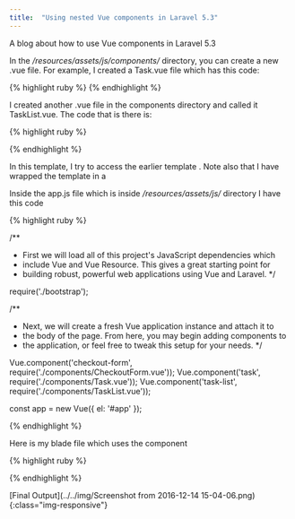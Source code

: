 ```yaml
---
title:  "Using nested Vue components in Laravel 5.3"
---
```


A blog about how to use Vue components in Laravel 5.3

In the */resources/assets/js/components/* directory, you can create a new .vue file. For example, I created a Task.vue file which has this code:

{% highlight ruby %}
<template>
  <li><slot></slot></li>
</template>
{% endhighlight %}

I created another .vue file in the components directory and called it TaskList.vue. The code that is there is:

{% highlight ruby %}
<template>
    <div> <task v-for="task in tasks">{{ task.task }}</task> </div>
</template>

<script>
    export default {
        data(){
            return {
                tasks: [
                  { task: 'Go to the barber', complete: true } ,
                  { task: 'Paint the Garage', complete: false } ,
                  { task: 'Vegetables', complete: true } ,
                  { task: 'Go to the barber', complete: false }

                ]

                };

            }
    }

</script>
{% endhighlight %}

In this template, I try to access the earlier template <task>. Note also that I have wrapped the <task></task> template in a <div></div>

Inside the app.js file which is inside */resources/assets/js/* directory I have this code

{% highlight ruby %}

/**
 * First we will load all of this project's JavaScript dependencies which
 * include Vue and Vue Resource. This gives a great starting point for
 * building robust, powerful web applications using Vue and Laravel.
 */

require('./bootstrap');

/**
 * Next, we will create a fresh Vue application instance and attach it to
 * the body of the page. From here, you may begin adding components to
 * the application, or feel free to tweak this setup for your needs.
 */

Vue.component('checkout-form', require('./components/CheckoutForm.vue'));
Vue.component('task', require('./components/Task.vue'));
Vue.component('task-list', require('./components/TaskList.vue'));

const app = new Vue({
    el: '#app'
});

{% endhighlight %}

Here is my blade file which uses the component

{% highlight ruby %}
<div id="app">
    <task-list></task-list>
</div>
{% endhighlight %}

[Final Output](../../img/Screenshot from 2016-12-14 15-04-06.png){:class="img-responsive"}
